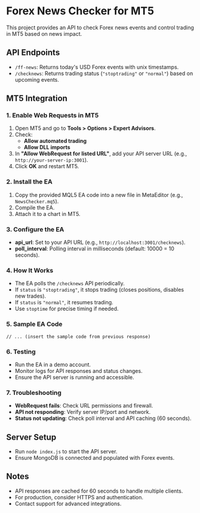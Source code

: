 # Forex News Checker for MT5

This project provides an API to check Forex news events and control trading in MT5 based on news impact.

## API Endpoints

- `/ff-news`: Returns today's USD Forex events with unix timestamps.
- `/checknews`: Returns trading status (`"stoptrading"` or `"normal"`) based on upcoming events.

## MT5 Integration

### 1. Enable Web Requests in MT5
1. Open MT5 and go to **Tools > Options > Expert Advisors**.
2. Check:
   - **Allow automated trading**
   - **Allow DLL imports**
3. In **"Allow WebRequest for listed URL"**, add your API server URL (e.g., `http://your-server-ip:3001`).
4. Click **OK** and restart MT5.

### 2. Install the EA
1. Copy the provided MQL5 EA code into a new file in MetaEditor (e.g., `NewsChecker.mq5`).
2. Compile the EA.
3. Attach it to a chart in MT5.

### 3. Configure the EA
- **api_url**: Set to your API URL (e.g., `http://localhost:3001/checknews`).
- **poll_interval**: Polling interval in milliseconds (default: 10000 = 10 seconds).

### 4. How It Works
- The EA polls the `/checknews` API periodically.
- If `status` is `"stoptrading"`, it stops trading (closes positions, disables new trades).
- If `status` is `"normal"`, it resumes trading.
- Use `stoptime` for precise timing if needed.

### 5. Sample EA Code
```mql5
// ... (insert the sample code from previous response)
```

### 6. Testing
- Run the EA in a demo account.
- Monitor logs for API responses and status changes.
- Ensure the API server is running and accessible.

### 7. Troubleshooting
- **WebRequest fails**: Check URL permissions and firewall.
- **API not responding**: Verify server IP/port and network.
- **Status not updating**: Check poll interval and API caching (60 seconds).

## Server Setup
- Run `node index.js` to start the API server.
- Ensure MongoDB is connected and populated with Forex events.

## Notes
- API responses are cached for 60 seconds to handle multiple clients.
- For production, consider HTTPS and authentication.
- Contact support for advanced integrations.